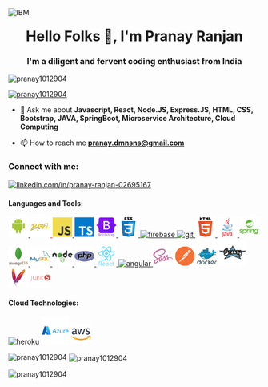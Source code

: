 <img align="left" alt="IBM" src="https://thumbs.gfycat.com/AdolescentAbleCarp-size_restricted.gif" width="100"/>
<h1 align="center">Hello Folks 👋, I'm Pranay Ranjan</h1>
<h3 align="center">I'm a diligent and fervent coding enthusiast from India</h3>
<p align="left"> <img src="https://komarev.com/ghpvc/?username=pranay1012904&label=Profile%20views&color=0e75b6&style=flat" alt="pranay1012904" /> </p>

<p align="left"> <a href="https://github.com/ryo-ma/github-profile-trophy"><img src="https://github-profile-trophy.vercel.app/?username=pranay1012904" alt="pranay1012904" /></a> </p>

- 💬 Ask me about **Javascript, React, Node.JS, Express.JS, HTML, CSS, Bootstrap, JAVA, SpringBoot, Microservice Architecture, Cloud Computing**

- 📫 How to reach me **pranay.dmnsns@gmail.com**

<h3 align="left">Connect with me:</h3>
<p align="left">
<a href="https://www.linkedin.com/in/pranay-ranjan-02695167/" target="blank"><img align="center" src="https://raw.githubusercontent.com/rahuldkjain/github-profile-readme-generator/master/src/images/icons/Social/linked-in-alt.svg" alt="linkedin.com/in/pranay-ranjan-02695167" height="30" width="40" /></a>
</p>

<h4 align="left">Languages and Tools:</h4>
<p align="left"> <a href="https://developer.android.com" target="_blank" rel="noreferrer"> <img src="https://raw.githubusercontent.com/devicons/devicon/master/icons/android/android-original-wordmark.svg" alt="android" width="40" height="40"/> </a> <a href="https://babeljs.io/" target="_blank" rel="noreferrer" style="color:red;"> <img src="https://github.com/devicons/devicon/blob/master/icons/babel/babel-original.svg" alt="babel" width="40" height="40"/> </a> <a href="https://getbootstrap.com" target="_blank" rel="noreferrer"> 
<img src="https://raw.githubusercontent.com/devicons/devicon/master/icons/javascript/javascript-original.svg" alt="javascript" width="40" height="40"/> </a>
<img src="https://raw.githubusercontent.com/devicons/devicon/master/icons/typescript/typescript-original.svg" alt="typescript" width="40" height="40"/>   
<a href="https://kubernetes.io" target="_blank" rel="noreferrer">  
<img src="https://github.com/devicons/devicon/blob/master/icons/bootstrap/bootstrap-original-wordmark.svg" alt="bootstrap" width="40" height="40"/> </a> <a href="https://www.w3schools.com/css/" target="_blank" rel="noreferrer"> <img src="https://raw.githubusercontent.com/devicons/devicon/master/icons/css3/css3-original-wordmark.svg" alt="css3" width="40" height="40"/> </a> <a href="https://expressjs.com" target="_blank" rel="noreferrer">  <img src="https://www.vectorlogo.zone/logos/firebase/firebase-icon.svg" alt="firebase" width="40" height="40"/> </a> <a href="https://git-scm.com/" target="_blank" rel="noreferrer"> <img src="https://www.vectorlogo.zone/logos/git-scm/git-scm-icon.svg" alt="git" width="40" height="40"/> </a> <a href="https://heroku.com" target="_blank" rel="noreferrer"> </a> <a href="https://www.w3.org/html/" target="_blank" rel="noreferrer"> <img src="https://raw.githubusercontent.com/devicons/devicon/master/icons/html5/html5-original-wordmark.svg" alt="html5" width="40" height="40"/> </a> <a href="https://www.java.com" target="_blank" rel="noreferrer">
<img src="https://github.com/devicons/devicon/blob/master/icons/java/java-original-wordmark.svg" alt="express" width="40" height="40"/> </a> <a href="https://firebase.google.com/" target="_blank" rel="noreferrer">
<img src="https://github.com/devicons/devicon/blob/master/icons/spring/spring-original-wordmark.svg" alt="java" width="40" height="40"/> </a> <a href="https://www.mongodb.com/" target="_blank" rel="noreferrer"> <img src="https://raw.githubusercontent.com/devicons/devicon/master/icons/mongodb/mongodb-original-wordmark.svg" alt="mongodb" width="40" height="40"/> </a> <a href="https://www.mysql.com/" target="_blank" rel="noreferrer"> <img src="https://raw.githubusercontent.com/devicons/devicon/master/icons/mysql/mysql-original-wordmark.svg" alt="mysql" width="40" height="40"/> </a> <a href="https://nodejs.org" target="_blank" rel="noreferrer"> <img src="https://raw.githubusercontent.com/devicons/devicon/master/icons/nodejs/nodejs-original-wordmark.svg" alt="nodejs" width="40" height="40"/> </a> <a href="https://www.php.net" target="_blank" rel="noreferrer"> <img src="https://raw.githubusercontent.com/devicons/devicon/master/icons/php/php-original.svg" alt="php" width="40" height="40"/> </a> <a href="https://reactjs.org/" target="_blank" rel="noreferrer"> <img src="https://raw.githubusercontent.com/devicons/devicon/master/icons/react/react-original-wordmark.svg" alt="react" width="40" height="40"/> </a> <a href="https://sass-lang.com" target="_blank" rel="noreferrer">
<a href="https://angular.io" target="_blank" rel="noreferrer"> <img src="https://angular.io/assets/images/logos/angular/angular.svg" alt="angular" width="40" height="40"/> </a> 
<img src="https://raw.githubusercontent.com/devicons/devicon/master/icons/sass/sass-original.svg" alt="sass" width="40" height="40"/> </a> 
<img src="https://github.com/devicons/devicon/blob/master/icons/postman/postman-original.svg" alt="sass" width="40" height="40"/>
<img src="https://github.com/devicons/devicon/blob/master/icons/docker/docker-original-wordmark.svg" alt="sass" width="40" height="40"/>
<img src="https://github.com/devicons/devicon/blob/master/icons/groovy/groovy-original.svg" alt="sass" width="55" height="55"/>
<img src="https://github.com/devicons/devicon/blob/master/icons/maven/maven-original.svg" alt="sass" width="40" height="40"/>
<img src="https://github.com/devicons/devicon/blob/master/icons/junit/junit-plain-wordmark.svg" alt="sass" width="40" height="40"/>
</p>
<h4 align="left">Cloud Technologies:</h4>
<p align="left">
<img src="https://www.vectorlogo.zone/logos/heroku/heroku-icon.svg" alt="heroku" width="40" height="40"/>
<img src="https://github.com/devicons/devicon/blob/master/icons/azure/azure-original-wordmark.svg" alt="typescript" width="55" height="55"/>
<img src="https://github.com/devicons/devicon/blob/master/icons/amazonwebservices/amazonwebservices-original-wordmark.svg" alt="typescript" width="40" height="40"/>
</p>

<p><img align="left" src="https://github-readme-stats.vercel.app/api/top-langs?username=pranay1012904&show_icons=true&locale=en&layout=compact" alt="pranay1012904" /></p>

<p>&nbsp;<img align="center" src="https://github-readme-stats.vercel.app/api?username=pranay1012904&show_icons=true&locale=en" alt="pranay1012904" /></p>

<p><img align="center" src="https://github-readme-streak-stats.herokuapp.com/?user=pranay1012904&" alt="pranay1012904" /></p>
